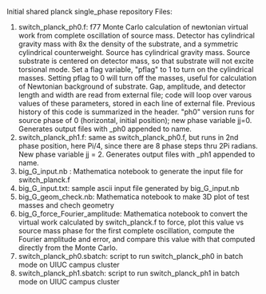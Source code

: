 Initial shared planck single_phase repository
Files:
1. switch_planck_ph0.f: f77 Monte Carlo calculation of newtonian virtual work from complete oscillation of source mass. Detector has cylindrical gravity mass with 8x the density of the substrate, and a symmetric cylindrical counterweight. Source has cylindrical gravity mass. Source substrate is centered on detector mass, so that substrate will not excite torsional mode.  Set a flag variable, "pflag" to 1 to turn on the cylindrical masses.  Setting pflag to 0 will turn off the masses, useful for calculation of Newtonian background of substrate.  Gap, amplitude, and detector length and width are read from external file; code will loop over varous values of these parameters, stored in each line of external file. Previous history of this code is summarized in the header.  "ph0" version runs for source phase of 0 (horizontal, initial position); new phase variable jj=0. Generates output files with _ph0 appended to name.
2. switch_planck_ph1.f: same as switch_planck_ph0.f, but runs in 2nd phase position, here Pi/4, since there are 8 phase steps thru 2Pi radians. New phase variable jj = 2. Generates output files with _ph1 appended to name.
3. big_G_input.nb : Mathematica notebook to generate the input file for switch_planck.f
4. big_G_input.txt: sample ascii input file generated by big_G_input.nb
7. big_G_geom_check.nb: Mathematica notebook to make 3D plot of test masses and chech geometry
8. big_G_force_Fourier_amplitude: Mathematica notebook to convert the virtual work calculated by switch_planck.f to force, plot this value vs source mass phase for the first complete oscillation, compute the Fourier amplitude and error, and compare this value with that computed directly from the Monte Carlo.
9. switch_planck_ph0.sbatch: script to run switch_planck_ph0 in batch mode on UIUC campus cluster
10. switch_planck_ph1.sbatch: script to run switch_planck_ph1 in batch mode on UIUC campus cluster
